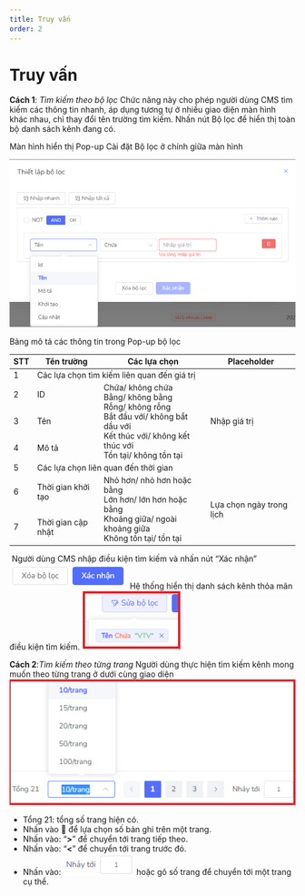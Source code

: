 ```yaml
---
title: Truy vấn
order: 2
---
```

# Truy vấn 
 **Cách 1**:  *Tìm kiếm theo bộ lọc*
Chức năng này cho phép người dùng CMS tìm kiếm các thông tin nhanh, áp dụng tương tự ở nhiều giao diện màn hình khác nhau, chỉ thay đổi tên trường tìm kiếm.
Nhấn nút Bộ lọc để hiển thị toàn bộ danh sách kênh đang có.

Màn hình hiển thị Pop-up Cài đặt Bộ lọc ở chính giữa màn hình

![](../../images/Filter_Setting.png) 

 Bảng mô tả các thông tin trong Pop-up bộ lọc



<table class="tg">
<thead>
  <tr>
    <th class="tg-0lax" style="font-weight:bold">STT</th>
    <th class="tg-0lax" style="font-weight:bold">Tên trường</th>
    <th class="tg-0lax" style="font-weight:bold">Các lựa chọn</th>
    <th class="tg-0lax" style="font-weight:bold">Placeholder</th>
  </tr>
</thead>
<tbody>
  <tr>
    <td class="tg-0lax">1</td>
    <td class="tg-0lax" colspan="3">Các lựa chọn tìm kiếm liên quan đến giá trị</td>
  </tr>
  <tr>
    <td class="tg-0lax">2</td>
    <td class="tg-0lax">ID</td>
    <td class="tg-0lax" rowspan="3">Chứa/ không chứa<br>Bằng/ không bằng<br>Rỗng/ không rỗng<br>Bắt đầu với/ không bắt dầu với<br>Kết thúc với/ không kết thúc với<br>Tồn tại/ không tồn tại</td>
    <td class="tg-0lax" rowspan="3">Nhập giá trị</td>
  </tr>
  <tr>
    <td class="tg-0lax">3</td>
    <td class="tg-0lax">Tên </td>
  </tr>
  <tr>
    <td class="tg-0lax">4</td>
    <td class="tg-0lax">Mô tả</td>
  </tr>
  <tr>
    <td class="tg-0lax">5</td>
    <td class="tg-0lax" colspan="3">Các lựa chọn liên quan đến thời gian</td>
  </tr>
  <tr>
    <td class="tg-0lax">6</td>
    <td class="tg-0lax">Thời gian khởi tạo</td>
    <td class="tg-0lax" rowspan="2">Nhỏ hơn/ nhỏ hơn hoặc bằng<br>Lớn hơn/ lớn hơn hoặc bằng <br>Khoảng giữa/ ngoài khoảng giữa<br>Không tồn tại/ tồn tại</td>
    <td class="tg-0lax" rowspan="2">Lựa chọn ngày trong lịch</td>
  </tr>
  <tr>
    <td class="tg-0lax">7</td>
    <td class="tg-0lax">Thời gian cập nhật</td>
  </tr>
</tbody>
</table>

​	Người dùng CMS nhập điều kiện tìm kiếm và nhấn nút “Xác nhận” ![](../../images\Button_Filter.png)
Hệ thống hiển thị danh sách kênh thỏa mãn điều kiện tìm kiếm. 
![](../../images\Chanel_List_Filter.png)

 **Cách 2**:*Tìm kiếm theo từng trang*
 Người dùng thực hiện tìm kiếm kênh mong muốn theo từng trang ở dưới cùng giao diện
![](../../images\Channel_pagination.png)

-	Tổng 21: tổng số trang hiện có.
-	Nhấn vào :arrow_down_small:    để lựa chọn số bản ghi trên một trang.
-	Nhấn vào: “**>**” để chuyển tới trang tiếp theo.
-	Nhấn vào: “**<**” để chuyển tới trang trước đó.
-	Nhấn vào: ![](../../images\Choice_pagination.png)  hoặc gõ số trang để chuyển tới một trang cụ thể.
